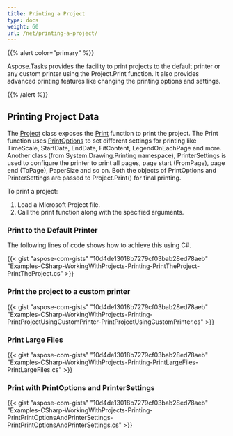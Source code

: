 ```yaml
---
title: Printing a Project
type: docs
weight: 60
url: /net/printing-a-project/
---
```


{{% alert color="primary" %}} 

Aspose.Tasks provides the facility to print projects to the default printer or any custom printer using the Project.Print function. It also provides advanced printing features like changing the printing options and settings.

{{% /alert %}} 
## **Printing Project Data**
The [Project]() class exposes the [Print](http://www.aspose.com/api//net/tasks/aspose.tasks/project/methods/print/index) function to print the project. The Print function uses [PrintOptions](http://www.aspose.com/api/net/tasks/aspose.tasks.saving/printoptions) to set different settings for printing like TimeScale, StartDate, EndDate, FitContent, LegendOnEachPage and more. Another class (from System.Drawing.Printing namespace), PrinterSettings is used to configure the printer to print all pages, page start (FromPage), page end (ToPage), PaperSize and so on. Both the objects of PrintOptions and PrinterSettings are passed to Project.Print() for final printing.

To print a project:

1. Load a Microsoft Project file.
1. Call the print function along with the specified arguments.
### **Print to the Default Printer**
The following lines of code shows how to achieve this using C#.

{{< gist "aspose-com-gists" "10d4de13018b7279cf03bab28ed78aeb" "Examples-CSharp-WorkingWithProjects-Printing-PrintTheProject-PrintTheProject.cs" >}}
### **Print the project to a custom printer**
{{< gist "aspose-com-gists" "10d4de13018b7279cf03bab28ed78aeb" "Examples-CSharp-WorkingWithProjects-Printing-PrintProjectUsingCustomPrinter-PrintProjectUsingCustomPrinter.cs" >}}
### **Print Large Files**
{{< gist "aspose-com-gists" "10d4de13018b7279cf03bab28ed78aeb" "Examples-CSharp-WorkingWithProjects-Printing-PrintLargeFiles-PrintLargeFiles.cs" >}}
### **Print with PrintOptions and PrinterSettings**
{{< gist "aspose-com-gists" "10d4de13018b7279cf03bab28ed78aeb" "Examples-CSharp-WorkingWithProjects-Printing-PrintPrintOptionsAndPrinterSettings-PrintPrintOptionsAndPrinterSettings.cs" >}}
